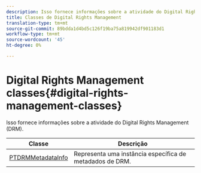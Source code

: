 ```yaml
---
description: Isso fornece informações sobre a atividade do Digital Rights Management (DRM).
title: Classes de Digital Rights Management
translation-type: tm+mt
source-git-commit: 89bdda1d4bd5c126f19ba75a819942df901183d1
workflow-type: tm+mt
source-wordcount: '45'
ht-degree: 0%

---
```



# Digital Rights Management classes{#digital-rights-management-classes}

Isso fornece informações sobre a atividade do Digital Rights Management (DRM).

| **Classe** | **Descrição** |
|---|---|
| [PTDRMMetadataInfo](https://help.adobe.com/en_US/primetime/api/psdk/appledoc/Classes/PTDRMMetadataInfo.html) | Representa uma instância específica de metadados de DRM. |